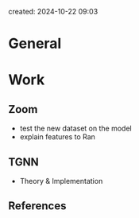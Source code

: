 

created: 2024-10-22 09:03

# General




# Work

## Zoom 
- test the new dataset on the model
- explain features to Ran



## TGNN
- Theory & Implementation









## References
